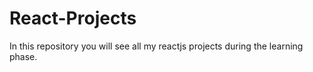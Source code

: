# React-Projects
In this repository you will see all my reactjs projects during the learning phase.
